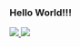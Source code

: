 ### Hello World!!!

<div>
  <a href="https://github.com/Leonardo-LabIOT">
    <img heigth="175em" src="https://github-readme-stats.vercel.app/api?username=Leonardo-LabIOT&show_icons=true&theme=codeSTACKr&include_all_commits=true&count_private=true"/>
    <img heigth="175em" src="https://github-readme-stats.vercel.app/api/top-langs/?username=Leonardo-LabIOT&langs_count=8&theme=codeSTACKr"/>

</div>
